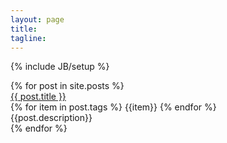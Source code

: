 ```yaml
---
layout: page
title: 
tagline: 
---
```

{% include JB/setup %}

<div class="blog-outline">
	{% for post in site.posts %}
	<div class="post-outline">
		<div class="post-header">
			<a href="{{ post.url }}">{{ post.title }}</a>
		</div>
		<div class="tags">
		{% for item in post.tags %}
		<span class="label label-primary">{{item}}</span>
		{% endfor %}
		</div>
		<div class="post-description">{{post.description}}</div>
	</div>
	{% endfor %}
</div>